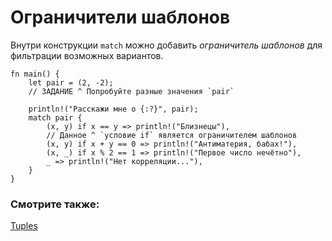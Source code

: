 # Ограничители шаблонов

Внутри конструкции `match` можно добавить *ограничитель шаблонов*
для фильтрации возможных вариантов.

```rust,editable
fn main() {
    let pair = (2, -2);
    // ЗАДАНИЕ ^ Попробуйте разные значения `pair`

    println!("Расскажи мне о {:?}", pair);
    match pair {
        (x, y) if x == y => println!("Близнецы"),
        // Данное ^ `условие if` является ограничителем шаблонов
        (x, y) if x + y == 0 => println!("Антиматерия, бабах!"),
        (x, _) if x % 2 == 1 => println!("Первое число нечётно"),
        _ => println!("Нет корреляции..."),
    }
}
```

### Смотрите также:

[Tuples](primitives/tuples.html)
